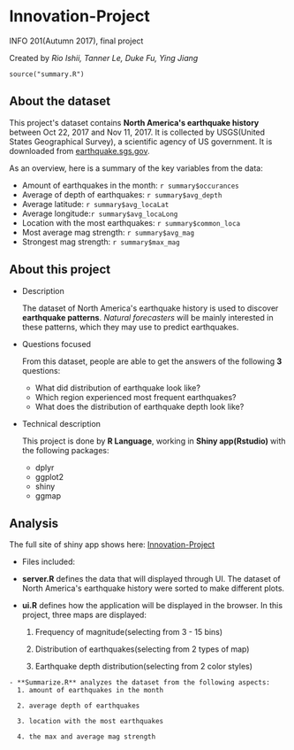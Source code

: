 # Innovation-Project
INFO 201(Autumn 2017), final project

Created by *Rio Ishii, Tanner Le, Duke Fu, Ying Jiang*

```{r summary, echo=FALSE}
source("summary.R")
```

## About the dataset
This project's dataset contains **North America's earthquake history** between Oct 22, 2017 and Nov 11, 2017. It is collected by USGS(United States Geographical Survey), a scientific agency of US government.
It is downloaded from [earthquake.sgs.gov](https://earthquake.usgs.gov/earthquakes/feed/v1.0/csv.php).

As an overview, here is a summary of the key variables from the data:
* Amount of earthquakes in the month: `r summary$occurances`
* Average of depth of earthquakes: `r summary$avg_depth`
* Average latitude: `r summary$avg_locaLat`
* Average longitude:`r summary$avg_locaLong`
* Location with the most earthquakes: `r summary$common_loca`
* Most average mag strength: `r summary$avg_mag`
* Strongest mag strength: `r summary$max_mag`

## About this project
* Description

  The dataset of North America's earthquake history is used to discover **earthquake patterns**. *Natural forecasters* will be mainly interested in these patterns, which they may use to predict earthquakes.

* Questions focused

  From this dataset, people are able to get the answers of the following **3** questions:

  - What did distribution of earthquake look like?
  - Which region experienced most frequent earthquakes?
  - What does the distribution of earthquake depth look like?


* Technical description

  This project is done by **R Language**, working in **Shiny app(Rstudio)** with the following packages:
  - dplyr
  - ggplot2
  - shiny
  - ggmap


## Analysis

  The full site of shiny app shows here: [Innovation-Project](https://rioishii.shinyapps.io/Innovation-Project/)

  * Files included:

   - **server.R** defines the data that will displayed through UI. The dataset of North America's earthquake history were sorted to make different plots.

   - **ui.R** defines how the application will be displayed in the browser. In this project, three maps are displayed:

      1. Frequency of magnitude(selecting from 3 - 15 bins)

      2. Distribution of earthquakes(selecting from 2 types of map)

      3. Earthquake depth distribution(selecting from 2 color styles)

    - **Summarize.R** analyzes the dataset from the following aspects:
      1. amount of earthquakes in the month

      2. average depth of earthquakes

      3. location with the most earthquakes

      4. the max and average mag strength
